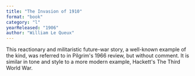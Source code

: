 ```yaml
---
title: "The Invasion of 1910"
format: "book"
category: "l"
yearReleased: "1906"
author: "William Le Queux"
---
```

This reactionary and militaristic future-war story, a  well-known example of the kind, was referred to in Pilgrim's 1966 review, but  without comment. It is similar in tone and style to a more modern example,  Hackett's The Third World War.
 